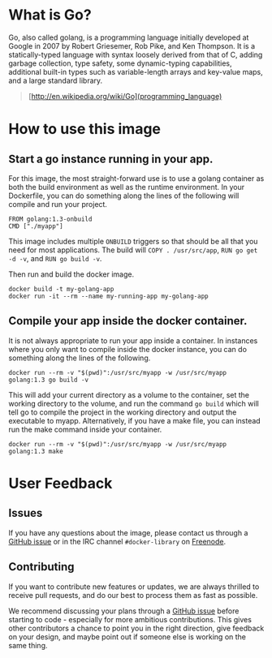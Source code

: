 # What is Go?
Go, also called golang, is a programming language initially developed at Google in 2007 by Robert Griesemer, Rob Pike, and Ken Thompson. It is a statically-typed language with syntax loosely derived from that of C, adding garbage collection, type safety, some dynamic-typing capabilities, additional built-in types such as variable-length arrays and key-value maps, and a large standard library.

> [http://en.wikipedia.org/wiki/Go](programming_language)

# How to use this image

## Start a go instance running in your app.

For this image, the most straight-forward use is to use a golang container as both the build environment as well as the runtime environment. In your Dockerfile, you can do something along the lines of the following will compile and run your project.

    FROM golang:1.3-onbuild
    CMD ["./myapp"]

This image includes multiple `ONBUILD` triggers so that should be all that you need for most applications. The build will `COPY . /usr/src/app`, `RUN go get -d -v`, and `RUN go build -v`.

Then run and build the docker image.

    docker build -t my-golang-app
    docker run -it --rm --name my-running-app my-golang-app

## Compile your app inside the docker container.

It is not always appropriate to run your app inside a container. In instances where you only want to compile inside the docker instance, you can do something along the lines of the following.

    docker run --rm -v "$(pwd)":/usr/src/myapp -w /usr/src/myapp golang:1.3 go build -v

This will add your current directory as a volume to the container, set the working directory to the volume, and run the command `go build` which will tell go to compile the project in the working directory and output the executable to myapp. Alternatively, if you have a make file, you can instead run the make command inside your container.

    docker run --rm -v "$(pwd)":/usr/src/myapp -w /usr/src/myapp golang:1.3 make

# User Feedback

## Issues

If you have any questions about the image, please contact us through a [GitHub issue](https://github.com/docker-library/golang/issues) or in the IRC channel `#docker-library` on [Freenode](https://freenode.net).

## Contributing

If you want to contribute new features or updates, we are always thrilled to receive pull requests, and do our best to process them as fast as possible.

We recommend discussing your plans through a [GitHub issue](https://github.com/docker-library/golang/issues) before starting to code - especially for more ambitious contributions. This gives other contributors a chance to point you in the right direction, give feedback on your design, and maybe point out if someone else is working on the same thing.
